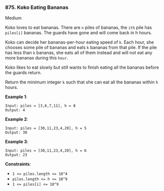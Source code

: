 ### 875. Koko Eating Bananas

Medium

Koko loves to eat bananas. There are `n` piles of bananas, the `ith` pile has `piles[i]` bananas. 
The guards have gone and will come back in h hours.

Koko can decide her bananas-per-hour eating speed of `k`. Each hour, she chooses some pile of 
bananas and eats `k` bananas from that pile. If the pile has less than `k` bananas, she eats 
all of them instead and will not eat any more bananas during this `hour`.

Koko likes to eat slowly but still wants to finish eating all the bananas before the guards 
return.

Return the minimum integer `k` such that she can eat all the bananas within `h` hours.



**Example 1**:
```
Input: piles = [3,6,7,11], h = 8
Output: 4
```

**Example 2**:
```
Input: piles = [30,11,23,4,20], h = 5
Output: 30
```
**Example 3**:
```
Input: piles = [30,11,23,4,20], h = 6
Output: 23
```

**Constraints**:

* `1 <= piles.length <= 10^4`
* `piles.length <= h <= 10^9`
* `1 <= piles[i] <= 10^9`